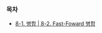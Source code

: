 ### 목차
- [8-1. 병합  | 8-2. Fast-Foward 병합](https://github.com/MSYJ1234/Team_Project/blob/main/merge_crash8/1,2.md)  
